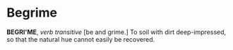 # Begrime

**BEGRI'ME**, _verb transitive_ \[be and grime.\] To soil with dirt deep-impressed, so that the natural hue cannot easily be recovered.